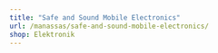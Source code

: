 ```yaml
---
title: "Safe and Sound Mobile Electronics"
url: /manassas/safe-and-sound-mobile-electronics/
shop: Elektronik
---
```

